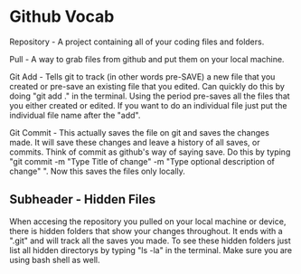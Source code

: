 # Github Vocab

Repository - A project containing all of your coding files and folders.

Pull - A way to grab files from github and put them on your local machine.

Git Add - Tells git to track (in other words pre-SAVE) a new file that you created or pre-save an existing file that you edited. Can quickly do this by doing "git add ." in the terminal. Using the period pre-saves all the files that you either created or edited. If you want to do an individual file just put the individual file name after the "add".

Git Commit - This actually saves the file on git and saves the changes made. It will save these changes and leave a history of all saves, or commits. Think of commit as github's way of saying save. Do this by typing "git commit -m "Type Title of change" -m "Type optional description of change" ". Now this saves the files only locally.


## Subheader - Hidden Files

When accesing the repository you pulled on your local machine or device, there is hidden folders that show your changes throughout. It ends with a ".git" and will track all the saves you made. To see these hidden folders just list all hidden directorys by typing "ls -la" in the terminal. Make sure you are using bash shell as well. 

